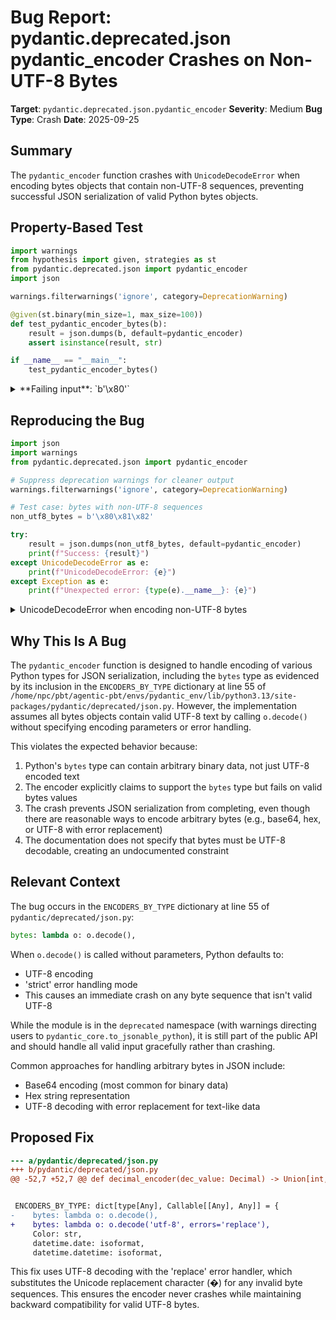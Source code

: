 # Bug Report: pydantic.deprecated.json pydantic_encoder Crashes on Non-UTF-8 Bytes

**Target**: `pydantic.deprecated.json.pydantic_encoder`
**Severity**: Medium
**Bug Type**: Crash
**Date**: 2025-09-25

## Summary

The `pydantic_encoder` function crashes with `UnicodeDecodeError` when encoding bytes objects that contain non-UTF-8 sequences, preventing successful JSON serialization of valid Python bytes objects.

## Property-Based Test

```python
import warnings
from hypothesis import given, strategies as st
from pydantic.deprecated.json import pydantic_encoder
import json

warnings.filterwarnings('ignore', category=DeprecationWarning)

@given(st.binary(min_size=1, max_size=100))
def test_pydantic_encoder_bytes(b):
    result = json.dumps(b, default=pydantic_encoder)
    assert isinstance(result, str)

if __name__ == "__main__":
    test_pydantic_encoder_bytes()
```

<details>

<summary>
**Failing input**: `b'\x80'`
</summary>
```
Traceback (most recent call last):
  File "/home/npc/pbt/agentic-pbt/worker_/23/hypo.py", line 14, in <module>
    test_pydantic_encoder_bytes()
    ~~~~~~~~~~~~~~~~~~~~~~~~~~~^^
  File "/home/npc/pbt/agentic-pbt/worker_/23/hypo.py", line 9, in test_pydantic_encoder_bytes
    def test_pydantic_encoder_bytes(b):
                   ^^^
  File "/home/npc/miniconda/lib/python3.13/site-packages/hypothesis/core.py", line 2124, in wrapped_test
    raise the_error_hypothesis_found
  File "/home/npc/pbt/agentic-pbt/worker_/23/hypo.py", line 10, in test_pydantic_encoder_bytes
    result = json.dumps(b, default=pydantic_encoder)
  File "/home/npc/miniconda/lib/python3.13/json/__init__.py", line 238, in dumps
    **kw).encode(obj)
          ~~~~~~^^^^^
  File "/home/npc/miniconda/lib/python3.13/json/encoder.py", line 200, in encode
    chunks = self.iterencode(o, _one_shot=True)
  File "/home/npc/miniconda/lib/python3.13/json/encoder.py", line 261, in iterencode
    return _iterencode(o, 0)
  File "/home/npc/miniconda/lib/python3.13/site-packages/pydantic/deprecated/json.py", line 107, in pydantic_encoder
    return encoder(obj)
  File "/home/npc/miniconda/lib/python3.13/site-packages/pydantic/deprecated/json.py", line 55, in <lambda>
    bytes: lambda o: o.decode(),
                     ~~~~~~~~^^
UnicodeDecodeError: 'utf-8' codec can't decode byte 0x80 in position 0: invalid start byte
Falsifying example: test_pydantic_encoder_bytes(
    b=b'\x80',
)
```
</details>

## Reproducing the Bug

```python
import json
import warnings
from pydantic.deprecated.json import pydantic_encoder

# Suppress deprecation warnings for cleaner output
warnings.filterwarnings('ignore', category=DeprecationWarning)

# Test case: bytes with non-UTF-8 sequences
non_utf8_bytes = b'\x80\x81\x82'

try:
    result = json.dumps(non_utf8_bytes, default=pydantic_encoder)
    print(f"Success: {result}")
except UnicodeDecodeError as e:
    print(f"UnicodeDecodeError: {e}")
except Exception as e:
    print(f"Unexpected error: {type(e).__name__}: {e}")
```

<details>

<summary>
UnicodeDecodeError when encoding non-UTF-8 bytes
</summary>
```
UnicodeDecodeError: 'utf-8' codec can't decode byte 0x80 in position 0: invalid start byte
```
</details>

## Why This Is A Bug

The `pydantic_encoder` function is designed to handle encoding of various Python types for JSON serialization, including the `bytes` type as evidenced by its inclusion in the `ENCODERS_BY_TYPE` dictionary at line 55 of `/home/npc/pbt/agentic-pbt/envs/pydantic_env/lib/python3.13/site-packages/pydantic/deprecated/json.py`. However, the implementation assumes all bytes objects contain valid UTF-8 text by calling `o.decode()` without specifying encoding parameters or error handling.

This violates the expected behavior because:
1. Python's `bytes` type can contain arbitrary binary data, not just UTF-8 encoded text
2. The encoder explicitly claims to support the `bytes` type but fails on valid bytes values
3. The crash prevents JSON serialization from completing, even though there are reasonable ways to encode arbitrary bytes (e.g., base64, hex, or UTF-8 with error replacement)
4. The documentation does not specify that bytes must be UTF-8 decodable, creating an undocumented constraint

## Relevant Context

The bug occurs in the `ENCODERS_BY_TYPE` dictionary at line 55 of `pydantic/deprecated/json.py`:
```python
bytes: lambda o: o.decode(),
```

When `o.decode()` is called without parameters, Python defaults to:
- UTF-8 encoding
- 'strict' error handling mode
- This causes an immediate crash on any byte sequence that isn't valid UTF-8

While the module is in the `deprecated` namespace (with warnings directing users to `pydantic_core.to_jsonable_python`), it is still part of the public API and should handle all valid input gracefully rather than crashing.

Common approaches for handling arbitrary bytes in JSON include:
- Base64 encoding (most common for binary data)
- Hex string representation
- UTF-8 decoding with error replacement for text-like data

## Proposed Fix

```diff
--- a/pydantic/deprecated/json.py
+++ b/pydantic/deprecated/json.py
@@ -52,7 +52,7 @@ def decimal_encoder(dec_value: Decimal) -> Union[int, float]:


 ENCODERS_BY_TYPE: dict[type[Any], Callable[[Any], Any]] = {
-    bytes: lambda o: o.decode(),
+    bytes: lambda o: o.decode('utf-8', errors='replace'),
     Color: str,
     datetime.date: isoformat,
     datetime.datetime: isoformat,
```

This fix uses UTF-8 decoding with the 'replace' error handler, which substitutes the Unicode replacement character (�) for any invalid byte sequences. This ensures the encoder never crashes while maintaining backward compatibility for valid UTF-8 bytes.